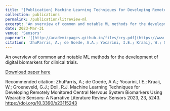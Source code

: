 ```yaml
---
title: "[Publication] Machine Learning Techniques for Developing Remotely Monitored Central Nervous System Biomarkers Using Wearable Sensors: A Narrative Literature Review "
collection: publications
permalink: /publication/litreview-ml
excerpt: 'An overview of common and notable ML methods for the development of digital biomarkers for clinical trials'
date: 2023-Mar-31
venue: 'Sensors'
paperurl: '[[http://academicpages.github.io/files/cry.pdf](https://www.mdpi.com/1424-8220/23/11/5243)]'
citation: 'ZhuParris, A.; de Goede, A.A.; Yocarini, I.E.; Kraaij, W.; Groeneveld, G.J.; Doll, R.J. Machine Learning Techniques for Developing Remotely Monitored Central Nervous System Biomarkers Using Wearable Sensors: A Narrative Literature Review. Sensors 2023, 23, 5243. https://doi.org/10.3390/s23115243 '
---
```

An overview of common and notable ML methods for the development of digital biomarkers for clinical trials.

[Download paper here](https://www.mdpi.com/1424-8220/23/11/5243)

Recommended citation: ZhuParris, A.; de Goede, A.A.; Yocarini, I.E.; Kraaij, W.; Groeneveld, G.J.; Doll, R.J. Machine Learning Techniques for Developing Remotely Monitored Central Nervous System Biomarkers Using Wearable Sensors: A Narrative Literature Review. Sensors 2023, 23, 5243. https://doi.org/10.3390/s23115243 
